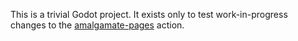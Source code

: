 This is a trivial Godot project. It exists only to test work-in-progress changes
to the [amalgamate-pages](https://github.com/endlessm/amalgamate-pages) action.
